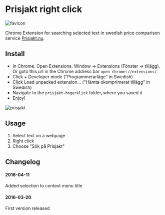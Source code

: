 # Prisjakt right click

![favicon](https://cloud.githubusercontent.com/assets/307676/13906485/66a6568a-eed7-11e5-92b6-7f5aa41f8229.png)

Chrome Extension for searching selected text in swedish price comparison service [Prisjakt.nu](http://prisjakt.nu).

## Install

+ In Chrome. Open Extensions. Window -> Extensions (Fönster -> tillägg). Or goto this url in the Chrome address bar ``open chrome://extensions/``
+ Click + Developer mode ("Programmerarläge" in Swedish)
+ Click Load unpacked extension… ("Hämta okomprimerat tillägg" in Swedish)
+ Navigate to the ``prisjakt-hogerklick`` folder, where you saved it
+ Enjoy!

![prisjakt](https://cloud.githubusercontent.com/assets/307676/14438692/a828b042-0027-11e6-9fd5-dd06baaf3af1.png)

## Usage

1. Select text on a webpage
2. Right click
3. Choose "Sök på Prisjakt"

## Changelog

#### 2016-04-11
Added selection to context menu title

#### 2016-03-20
First version released